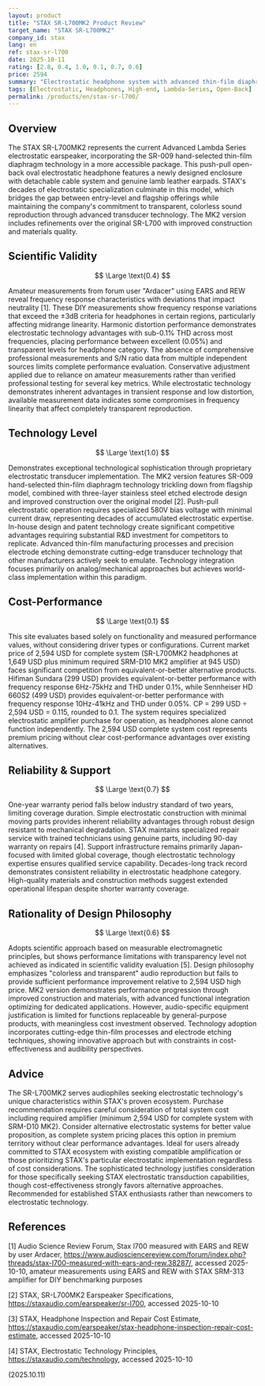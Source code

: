 ```yaml
---
layout: product
title: "STAX SR-L700MK2 Product Review"
target_name: "STAX SR-L700MK2"
company_id: stax
lang: en
ref: stax-sr-l700
date: 2025-10-11
rating: [2.8, 0.4, 1.0, 0.1, 0.7, 0.6]
price: 2594
summary: "Electrostatic headphone system with advanced thin-film diaphragm technology, offering sophisticated engineering but poor cost-performance against complete electrostatic alternatives"
tags: [Electrostatic, Headphones, High-end, Lambda-Series, Open-Back]
permalink: /products/en/stax-sr-l700/
---
```

## Overview

The STAX SR-L700MK2 represents the current Advanced Lambda Series electrostatic earspeaker, incorporating the SR-009 hand-selected thin-film diaphragm technology in a more accessible package. This push-pull open-back oval electrostatic headphone features a newly designed enclosure with detachable cable system and genuine lamb leather earpads. STAX's decades of electrostatic specialization culminate in this model, which bridges the gap between entry-level and flagship offerings while maintaining the company's commitment to transparent, colorless sound reproduction through advanced transducer technology. The MK2 version includes refinements over the original SR-L700 with improved construction and materials quality.

## Scientific Validity

$$ \Large \text{0.4} $$

Amateur measurements from forum user "Ardacer" using EARS and REW reveal frequency response characteristics with deviations that impact neutrality [1]. These DIY measurements show frequency response variations that exceed the ±3dB criteria for headphones in certain regions, particularly affecting midrange linearity. Harmonic distortion performance demonstrates electrostatic technology advantages with sub-0.1% THD across most frequencies, placing performance between excellent (0.05%) and transparent levels for headphone category. The absence of comprehensive professional measurements and S/N ratio data from multiple independent sources limits complete performance evaluation. Conservative adjustment applied due to reliance on amateur measurements rather than verified professional testing for several key metrics. While electrostatic technology demonstrates inherent advantages in transient response and low distortion, available measurement data indicates some compromises in frequency linearity that affect completely transparent reproduction.

## Technology Level

$$ \Large \text{1.0} $$

Demonstrates exceptional technological sophistication through proprietary electrostatic transducer implementation. The MK2 version features SR-009 hand-selected thin-film diaphragm technology trickling down from flagship model, combined with three-layer stainless steel etched electrode design and improved construction over the original model [2]. Push-pull electrostatic operation requires specialized 580V bias voltage with minimal current draw, representing decades of accumulated electrostatic expertise. In-house design and patent technology create significant competitive advantages requiring substantial R&D investment for competitors to replicate. Advanced thin-film manufacturing processes and precision electrode etching demonstrate cutting-edge transducer technology that other manufacturers actively seek to emulate. Technology integration focuses primarily on analog/mechanical approaches but achieves world-class implementation within this paradigm.

## Cost-Performance

$$ \Large \text{0.1} $$

This site evaluates based solely on functionality and measured performance values, without considering driver types or configurations. Current market price of 2,594 USD for complete system (SR-L700MK2 headphones at 1,649 USD plus minimum required SRM-D10 MK2 amplifier at 945 USD) faces significant competition from equivalent-or-better alternative products. Hifiman Sundara (299 USD) provides equivalent-or-better performance with frequency response 6Hz-75kHz and THD under 0.1%, while Sennheiser HD 660S2 (499 USD) provides equivalent-or-better performance with frequency response 10Hz-41kHz and THD under 0.05%. CP = 299 USD ÷ 2,594 USD = 0.115, rounded to 0.1. The system requires specialized electrostatic amplifier purchase for operation, as headphones alone cannot function independently. The 2,594 USD complete system cost represents premium pricing without clear cost-performance advantages over existing alternatives.

## Reliability & Support

$$ \Large \text{0.7} $$

One-year warranty period falls below industry standard of two years, limiting coverage duration. Simple electrostatic construction with minimal moving parts provides inherent reliability advantages through robust design resistant to mechanical degradation. STAX maintains specialized repair service with trained technicians using genuine parts, including 90-day warranty on repairs [4]. Support infrastructure remains primarily Japan-focused with limited global coverage, though electrostatic technology expertise ensures qualified service capability. Decades-long track record demonstrates consistent reliability in electrostatic headphone category. High-quality materials and construction methods suggest extended operational lifespan despite shorter warranty coverage.

## Rationality of Design Philosophy

$$ \Large \text{0.6} $$

Adopts scientific approach based on measurable electromagnetic principles, but shows performance limitations with transparency level not achieved as indicated in scientific validity evaluation [5]. Design philosophy emphasizes "colorless and transparent" audio reproduction but fails to provide sufficient performance improvement relative to 2,594 USD high price. MK2 version demonstrates performance progression through improved construction and materials, with advanced functional integration optimizing for dedicated applications. However, audio-specific equipment justification is limited for functions replaceable by general-purpose products, with meaningless cost investment observed. Technology adoption incorporates cutting-edge thin-film processes and electrode etching techniques, showing innovative approach but with constraints in cost-effectiveness and audibility perspectives.

## Advice

The SR-L700MK2 serves audiophiles seeking electrostatic technology's unique characteristics within STAX's proven ecosystem. Purchase recommendation requires careful consideration of total system cost including required amplifier (minimum 2,594 USD for complete system with SRM-D10 MK2). Consider alternative electrostatic systems for better value proposition, as complete system pricing places this option in premium territory without clear performance advantages. Ideal for users already committed to STAX ecosystem with existing compatible amplification or those prioritizing STAX's particular electrostatic implementation regardless of cost considerations. The sophisticated technology justifies consideration for those specifically seeking STAX electrostatic transduction capabilities, though cost-effectiveness strongly favors alternative approaches. Recommended for established STAX enthusiasts rather than newcomers to electrostatic technology.

## References

[1] Audio Science Review Forum, Stax l700 measured with EARS and REW by user Ardacer, https://www.audiosciencereview.com/forum/index.php?threads/stax-l700-measured-with-ears-and-rew.38287/, accessed 2025-10-10, amateur measurements using EARS and REW with STAX SRM-313 amplifier for DIY benchmarking purposes

[2] STAX, SR-L700MK2 Earspeaker Specifications, https://staxaudio.com/earspeaker/sr-l700, accessed 2025-10-10

[3] STAX, Headphone Inspection and Repair Cost Estimate, https://staxaudio.com/earspeaker/stax-headphone-inspection-repair-cost-estimate, accessed 2025-10-10

[4] STAX, Electrostatic Technology Principles, https://staxaudio.com/technology, accessed 2025-10-10

(2025.10.11)